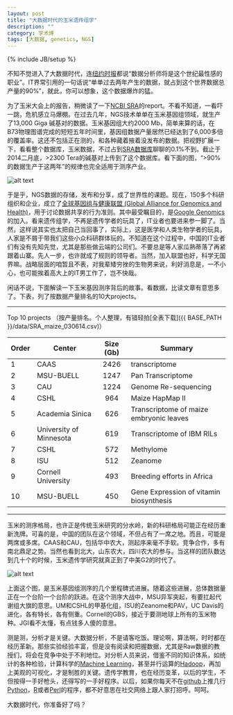 ```yaml
---
layout: post
title: "大数据时代的玉米遗传组学"
description: ""
category: 学术博
tags: [大数据, genetics, NGS]
---
```

{% include JB/setup %}

不知不觉进入了大数据时代，连[纽约时报](http://www.nytimes.com/2013/04/14/education/edlife/universities-offer-courses-in-a-hot-new-field-data-science.html?pagewanted=all&_r=0)都说“数据分析师将是这个世纪最性感的职业”。IT界常引用的一句话说“单单过去两年产生的数据，就占到这个世界数据总产量的90%”，就此，你可以想象，这个数据爆炸的猛。

为了玉米大会上的报告，稍微读了一下[NCBI SRA](http://www.ncbi.nlm.nih.gov/sra)的report。不看不知道，一看吓一跳，危机感立马爆棚。在过去几年，NGS技术单单在玉米基因组领域，就生产了13,000 Giga 碱基对的数据。玉米基因组大约2000 Mb，简单来算的话，在B73物理图谱完成的短短五年时间里，基因组数据产量居然已经达到了6,000多倍的覆盖率。这还不包括正在测的，和各种藏着掖着没发布的数据。把视野扩展一下，看看整个数据库，玉米数据，不过占到[SRA数据库](http://www.ncbi.nlm.nih.gov/Traces/sra/?view=announcement)聊聊的0.1%不到。截止于2014二月底，>2300 Tera的碱基对上传到了这个数据库。看下面的图，“>90%的数据生产于这两年”的规律也完全适用于测序产业。

![alt text](http://i.imgur.com/Mb5Z1Yi.png)

于是乎，NGS数据的存储，发布和分享，成了世界性的课题。现在，150多个科研组织和企业，成立了[全球基因组与健康联盟 (Global Alliance for Genomics and Health)](http://genomicsandhealth.org/)，用于讨论数据共享的行为准则。其中最受瞩目的，是[Google Genomics](http://googleresearch.blogspot.co.uk/2014/02/google-joins-global-alliance-for.html)的加入。看来遗传组学，不再是遗传学者的玩具了，IT业者也要进来参一脚了。当然，这样说其实也太把自己当回事了，实际上，这是医学和人类生物学者的玩具，人家是不屑于带我们这些小众科研群体玩的。不知道在这个过程中，中国的IT业者们有没有先知先觉，尤其是那些做云端的公司们。不要总是等人家瓜熟蒂落了再紧跟着山寨。先人一步，也许就成了规则的领导者。当然，加入联盟也好，科学无国界嘛。战略层面的咱暂且不表，对我辈矮穷挫的生物男来说，利好消息是，一不小心，也可能挨着高大上的IT男工作了，岂不快哉。

闲话不说，下面解读一下玉米基因测序背后的故事。看数据，比读文章有意思多了。下表，列了按数据产量排名的10大projects。

***
Top 10 projects （按产量排名。个人整理，有错轻拍[全表下载]({{ BASE_PATH }}/data/SRA_maize_030614.csv)）

|**Order**|**Center** | **Size (Gb)** | **Summary** |
|-----|-------------|:--------------:|---------|
|1|CAAS         |2426		 |transcriptome|
|2|MSU-BUELL    |1247      |Pan Transcriptome|
|3|CAU          |1224      |Genome Re-sequencing|
|4|CSHL         |964       |Maize HapMap II  |
|5|Academia Sinica|626     |Transcriptome of maize embryonic leaves |
|6|University of Minnesota|619|Transcriptome of IBM RILs |
|7|CSHL          |572|Methylome|
|8|ISU           |512          |Zeanome|
|9|Cornell University|493|Breeding efforts in Africa|
|10|MSU-BUELL|450|Gene Expression of vitamin biosynthesis|

***
玉米的测序格局，也许正是传统玉米研究的分水岭，新的科研格局可能正在经历重新洗牌。可喜的是，中国的团队在这个领域，不但占有了一席之地。而且，可能是两席或多席。CAAS和CAU，包括华中农大，测起序来毫不手软。竞争合作，多有南北鼎足之势。当然也看到北大，山东农大，四川农大的参与。当这样的团队数达到几十个的时候，玉米遗传学研究就真正到了中美G2的时代了。

![alt text](http://i.imgur.com/01JWlMz.png)

上面这个图，是玉米基因组测序的几个里程碑式进展。随着这些进展，总体数据量正在一个台阶一个台阶的跃进。在这个测序大战中，MSU异军突起，有要扛起代谢组大旗的意思。UM和CSHL的甲基化组，ISU的Zeanome和PAV，UC Davis的进化，各有特长，各有侧重。Cornell的GBS，接近于要测地球上所有的玉米物种。JGI看不太懂，有点钱多人傻的意思。

测是测，分析才是关键。大数据分析，不是请客吃饭。理论啊，算法啊，时时都在经历革新。那些实验经验丰富，但是没有阅读和把握数据，尤其是Raw数据的教授们，将会在竞争中处于不利地位。对分析人员来说，借鉴不同的知识体系，如统计的各种检验，计算科学的[Machine Learning](http://en.wikipedia.org/wiki/Machine_learning)，甚至并行运算的[Hadoop](http://hadoop.apache.org/)，再加上美观的可视化，才是制胜的关键。遗传学教育，也在经历变革，以后的学生，不但按得一手好枪头，还得写的一手好程序。以后，如果你每天不在[github](https://github.com/)上推几行[Python](http://www.python.org/)，[R](http://www.r-project.org/)或者[Perl](http://www.perl.org/)的程序，都不好意思在社交网络上跟人家打招呼。呵呵。

大数据时代，你准备好了吗？



